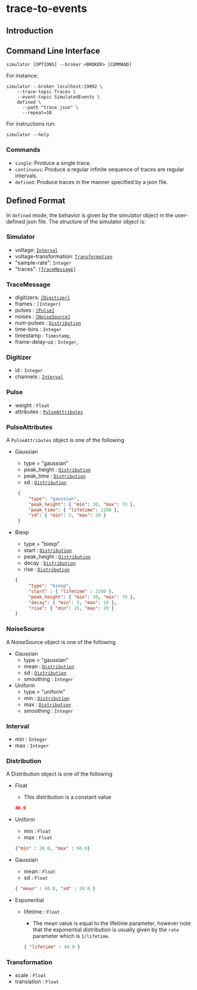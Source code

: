 # trace-to-events

## Introduction

## Command Line Interface

```shell
simulator [OPTIONS] --broker <BROKER> [COMMAND]
```

For instance:

```shell
simulator --broker localhost:19092 \
    --trace-topic Traces \
    --event-topic SimulatedEvents \
    defined \
      --path "trace.json" \
      --repeat=10
```

For instructions run:

```shell
simulator --help
```

### Commands

- `single`:           Produce a single trace.
- `continuous`:       Produce a regular infinite sequence of traces are regular intervals.
- `defined`:          Produce traces in the manner specified by a json file.

## Defined Format

In `defined` mode, the behavior is given by the simulator object in the user-defined json file.
The structure of the simulator object is:

### Simulator

- voltage: [`Interval`](#Interval)
- voltage-transformation: [`Transformation`](#Transformation)
- "sample-rate": `Integer`
- "traces": [`[TraceMessage]`](#TraceMessage)

### TraceMessage

- digitizers: [`[Digitizer]`](#Digitizer)
- frames : `[Integer]`
- pulses : [`[Pulse]`](#Pulse)
- noises : [`[NoiseSource]`](#NoiseSource)
- num-pulses : [`Distribution`](#Distribution)
- time-bins : `Integer`
- timestamp : `Timestamp`,
- frame-delay-us : `Integer`,

### Digitizer

- id : `Integer`
- channels : [`Interval`](#Interval)

### Pulse

- weight : `Float`
- attributes : [`PulseAttributes`](#PulseAttributes)

### PulseAttributes

A `PulseAttributes` object is one of the following

- Gaussian
   - type = "gaussian"
   - peak_height : [`Distribution`](#Distribution)
   - peak_time : [`Distribution`](#Distribution)
   - sd : [`Distribution`](#Distribution)

   ```json
    {
        "type": "gaussian",
        "peak_height": { "min": 30, "max": 70 },
        "peak_time": { "lifetime": 2200 },
        "sd": { "min": 5, "max": 20 }
    }
    ```

- Biexp
   - type = "biexp"
   - start : [`Distribution`](#Distribution)
   - peak_height : [`Distribution`](#Distribution)
   - decay : [`Distribution`](#Distribution)
   - rise : [`Distribution`](#Distribution)

   ```json
   {
        "type": "biexp",
        "start" : { "lifetime" : 2200 },
        "peak_height": { "min": 30, "max": 70 },
        "decay": { "min": 5, "max": 10 },
        "rise": { "min": 15, "max": 20 }
   }
   ```

### NoiseSource

A NoiseSource object is one of the following

- Gaussian
   - type = "gaussian"
   - mean : [`Distribution`](#Distribution)
   - sd : [`Distribution`](#Distribution)
   - smoothing : `Integer`
- Uniform
   - type = "uniform"
   - min : [`Distribution`](#Distribution)
   - max : [`Distribution`](#Distribution)
   - smoothing : `Integer`

### Interval

- min : `Integer`
- max : `Integer`

### Distribution

A Distribution object is one of the following

- Float
   - This distribution is a constant value

   ```json
   40.0
   ```

- Uniform
   - min : `Float`
   - max : `Float`

   ```json
   {"min" : 20.0, "max" : 60.0}
   ```

- Gaussian
   - mean : `Float`
   - sd : `Float`

   ```json
   { "mean" : 40.0, "sd" : 20.0 }
   ```

- Exponential
   - lifetime : `Float`
      - The mean value is equal to the lifetime parameter, however note that the exponential distribution is usually given by the `rate` parameter which is `1/lifetime`.

      ```json
      { "lifetime" : 40.0 }
      ```

### Transformation

- scale : `Float`
- translation : `Float`
